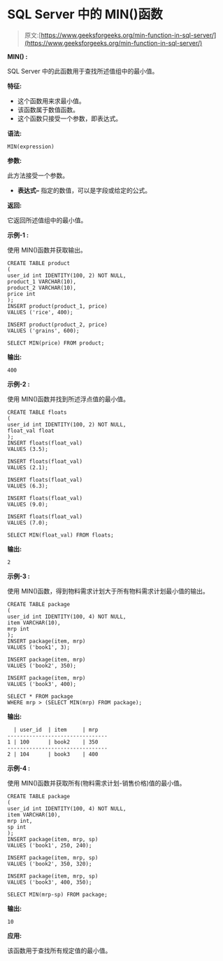 # SQL Server 中的 MIN()函数

> 原文:[https://www.geeksforgeeks.org/min-function-in-sql-server/](https://www.geeksforgeeks.org/min-function-in-sql-server/)

**MIN() :**

SQL Server 中的此函数用于查找所述值组中的最小值。

**特征:**

*   这个函数用来求最小值。
*   该函数属于数值函数。
*   这个函数只接受一个参数，即表达式。

**语法:**

```
MIN(expression)
```

**参数:**

此方法接受一个参数。

*   **表达式–**
    指定的数值，可以是字段或给定的公式。

**返回:**

它返回所述值组中的最小值。

**示例-1 :**

使用 MIN()函数并获取输出。

```
CREATE TABLE product
(  
user_id int IDENTITY(100, 2) NOT NULL,    
product_1 VARCHAR(10),
product_2 VARCHAR(10),
price int  
);
INSERT product(product_1, price)  
VALUES ('rice', 400);

INSERT product(product_2, price)  
VALUES ('grains', 600);

SELECT MIN(price) FROM product;
```

**输出:**

```
400
```

**示例-2 :**

使用 MIN()函数并找到所述浮点值的最小值。

```
CREATE TABLE floats
(  
user_id int IDENTITY(100, 2) NOT NULL,
float_val float
);
INSERT floats(float_val)  
VALUES (3.5);

INSERT floats(float_val)  
VALUES (2.1);

INSERT floats(float_val)  
VALUES (6.3);

INSERT floats(float_val)  
VALUES (9.0);

INSERT floats(float_val)  
VALUES (7.0);

SELECT MIN(float_val) FROM floats;
```

**输出:**

```
2
```

**示例-3 :**

使用 MIN()函数，得到物料需求计划大于所有物料需求计划最小值的输出。

```
CREATE TABLE package
(  
user_id int IDENTITY(100, 4) NOT NULL,  
item VARCHAR(10),
mrp int  
);
INSERT package(item, mrp)  
VALUES ('book1', 3);

INSERT package(item, mrp)  
VALUES ('book2', 350);

INSERT package(item, mrp)  
VALUES ('book3', 400);

SELECT * FROM package
WHERE mrp > (SELECT MIN(mrp) FROM package);
```

**输出:**

```
  | user_id  | item     | mrp
--------------------------------
1 | 100      | book2    | 350
--------------------------------
2 | 104      | book3    | 400
```

**示例-4 :**

使用 MIN()函数并获取所有(物料需求计划-销售价格)值的最小值。

```
CREATE TABLE package
(  
user_id int IDENTITY(100, 4) NOT NULL,  
item VARCHAR(10),
mrp int,
sp int
);
INSERT package(item, mrp, sp)  
VALUES ('book1', 250, 240);

INSERT package(item, mrp, sp)  
VALUES ('book2', 350, 320);

INSERT package(item, mrp, sp)  
VALUES ('book3', 400, 350);

SELECT MIN(mrp-sp) FROM package;
```

**输出:**

```
10
```

**应用:**

该函数用于查找所有规定值的最小值。